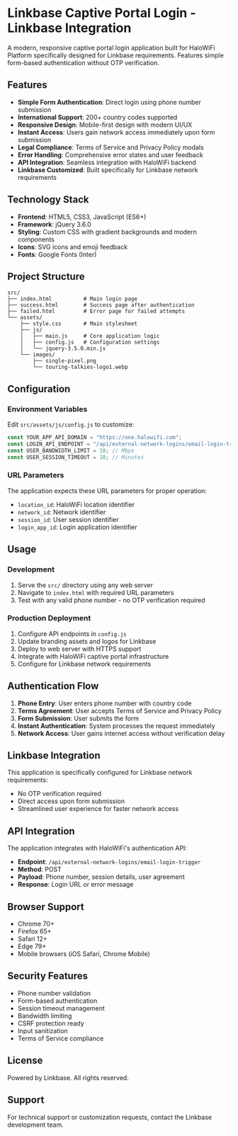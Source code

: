 # Linkbase Captive Portal Login - Linkbase Integration

A modern, responsive captive portal login application built for HaloWiFi Platform specifically designed for Linkbase requirements. Features simple form-based authentication without OTP verification.

## Features

- **Simple Form Authentication**: Direct login using phone number submission
- **International Support**: 200+ country codes supported
- **Responsive Design**: Mobile-first design with modern UI/UX
- **Instant Access**: Users gain network access immediately upon form submission
- **Legal Compliance**: Terms of Service and Privacy Policy modals
- **Error Handling**: Comprehensive error states and user feedback
- **API Integration**: Seamless integration with HaloWiFi backend
- **Linkbase Customized**: Built specifically for Linkbase network requirements

## Technology Stack

- **Frontend**: HTML5, CSS3, JavaScript (ES6+)
- **Framework**: jQuery 3.6.0
- **Styling**: Custom CSS with gradient backgrounds and modern components
- **Icons**: SVG icons and emoji feedback
- **Fonts**: Google Fonts (Inter)

## Project Structure

```
src/
├── index.html          # Main login page
├── success.html        # Success page after authentication
├── failed.html         # Error page for failed attempts
└── assets/
    ├── style.css       # Main stylesheet
    ├── js/
    │   ├── main.js     # Core application logic
    │   ├── config.js   # Configuration settings
    │   └── jquery-3.5.0.min.js
    └── images/
        ├── single-pixel.png
        └── touring-talkies-logo1.webp
```

## Configuration

### Environment Variables

Edit `src/assets/js/config.js` to customize:

```javascript
const YOUR_APP_API_DOMAIN = "https://one.halowifi.com";
const LOGIN_API_ENDPOINT = "/api/external-network-logins/email-login-trigger";
const USER_BANDWIDTH_LIMIT = 10; // Mbps
const USER_SESSION_TIMEOUT = 10; // Minutes
```

### URL Parameters

The application expects these URL parameters for proper operation:

- `location_id`: HaloWiFi location identifier
- `network_id`: Network identifier
- `session_id`: User session identifier
- `login_app_id`: Login application identifier

## Usage

### Development

1. Serve the `src/` directory using any web server
2. Navigate to `index.html` with required URL parameters
3. Test with any valid phone number - no OTP verification required

### Production Deployment

1. Configure API endpoints in `config.js`
2. Update branding assets and logos for Linkbase
3. Deploy to web server with HTTPS support
4. Integrate with HaloWiFi captive portal infrastructure
5. Configure for Linkbase network requirements

## Authentication Flow

1. **Phone Entry**: User enters phone number with country code
2. **Terms Agreement**: User accepts Terms of Service and Privacy Policy
3. **Form Submission**: User submits the form
4. **Instant Authentication**: System processes the request immediately
5. **Network Access**: User gains internet access without verification delay

## Linkbase Integration

This application is specifically configured for Linkbase network requirements:
- No OTP verification required
- Direct access upon form submission
- Streamlined user experience for faster network access

## API Integration

The application integrates with HaloWiFi's authentication API:

- **Endpoint**: `/api/external-network-logins/email-login-trigger`
- **Method**: POST
- **Payload**: Phone number, session details, user agreement
- **Response**: Login URL or error message

## Browser Support

- Chrome 70+
- Firefox 65+
- Safari 12+
- Edge 79+
- Mobile browsers (iOS Safari, Chrome Mobile)

## Security Features

- Phone number validation
- Form-based authentication
- Session timeout management
- Bandwidth limiting
- CSRF protection ready
- Input sanitization
- Terms of Service compliance

## License

Powered by Linkbase. All rights reserved.

## Support

For technical support or customization requests, contact the Linkbase development team.
